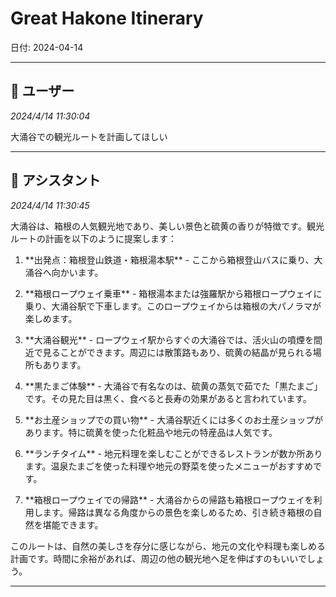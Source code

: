 # Great Hakone Itinerary

日付: 2024-04-14

---

## 👤 ユーザー
*2024/4/14 11:30:04*

大涌谷での観光ルートを計画してほしい

---

## 🤖 アシスタント
*2024/4/14 11:30:45*

大涌谷は、箱根の人気観光地であり、美しい景色と硫黄の香りが特徴です。観光ルートの計画を以下のように提案します：

1. \*\*出発点：箱根登山鉄道・箱根湯本駅\*\* - ここから箱根登山バスに乗り、大涌谷へ向かいます。

2. \*\*箱根ロープウェイ乗車\*\* - 箱根湯本または強羅駅から箱根ロープウェイに乗り、大涌谷駅で下車します。このロープウェイからは箱根の大パノラマが楽しめます。

3. \*\*大涌谷観光\*\* - ロープウェイ駅からすぐの大涌谷では、活火山の噴煙を間近で見ることができます。周辺には散策路もあり、硫黄の結晶が見られる場所もあります。

4. \*\*黒たまご体験\*\* - 大涌谷で有名なのは、硫黄の蒸気で茹でた「黒たまご」です。その見た目は黒く、食べると長寿の効果があると言われています。

5. \*\*お土産ショップでの買い物\*\* - 大涌谷駅近くには多くのお土産ショップがあります。特に硫黄を使った化粧品や地元の特産品は人気です。

6. \*\*ランチタイム\*\* - 地元料理を楽しむことができるレストランが数か所あります。温泉たまごを使った料理や地元の野菜を使ったメニューがおすすめです。

7. \*\*箱根ロープウェイでの帰路\*\* - 大涌谷からの帰路も箱根ロープウェイを利用します。帰路は異なる角度からの景色を楽しめるため、引き続き箱根の自然を堪能できます。

このルートは、自然の美しさを存分に感じながら、地元の文化や料理も楽しめる計画です。時間に余裕があれば、周辺の他の観光地へ足を伸ばすのもいいでしょう。

---

